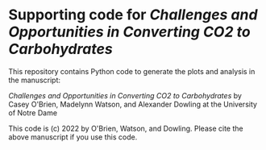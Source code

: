 # Supporting code for *Challenges and Opportunities in Converting CO2 to Carbohydrates*

This repository contains Python code to generate the plots and analysis in the manuscript:

*Challenges and Opportunities in Converting CO2 to Carbohydrates* by Casey O'Brien, Madelynn Watson, and Alexander Dowling at the University of Notre Dame

This code is (c) 2022 by O'Brien, Watson, and Dowling. Please cite the above manuscript if you use this code.
